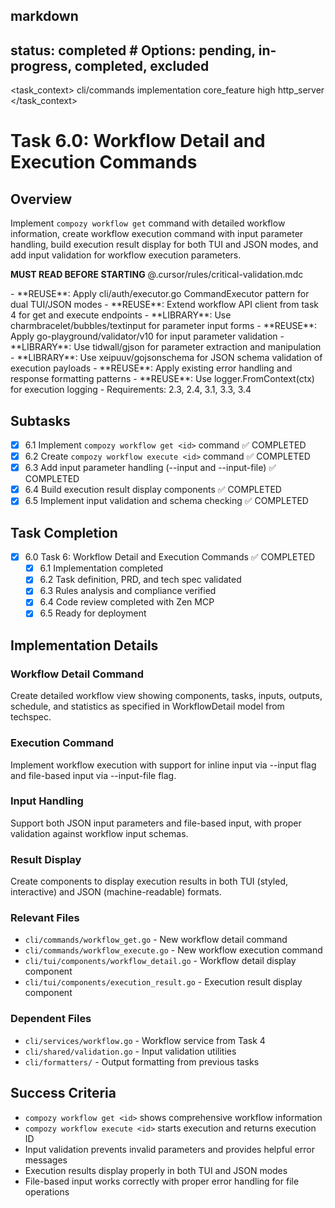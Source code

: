 ## markdown

## status: completed # Options: pending, in-progress, completed, excluded

<task_context>
<domain>cli/commands</domain>
<type>implementation</type>
<scope>core_feature</scope>
<complexity>high</complexity>
<dependencies>http_server</dependencies>
</task_context>

# Task 6.0: Workflow Detail and Execution Commands

## Overview

Implement `compozy workflow get` command with detailed workflow information, create workflow execution command with input parameter handling, build execution result display for both TUI and JSON modes, and add input validation for workflow execution parameters.

<import>**MUST READ BEFORE STARTING** @.cursor/rules/critical-validation.mdc</import>

<requirements>
- **REUSE**: Apply cli/auth/executor.go CommandExecutor pattern for dual TUI/JSON modes
- **REUSE**: Extend workflow API client from task 4 for get and execute endpoints
- **LIBRARY**: Use charmbracelet/bubbles/textinput for parameter input forms
- **REUSE**: Apply go-playground/validator/v10 for input parameter validation
- **LIBRARY**: Use tidwall/gjson for parameter extraction and manipulation
- **LIBRARY**: Use xeipuuv/gojsonschema for JSON schema validation of execution payloads
- **REUSE**: Apply existing error handling and response formatting patterns
- **REUSE**: Use logger.FromContext(ctx) for execution logging
- Requirements: 2.3, 2.4, 3.1, 3.3, 3.4
</requirements>

## Subtasks

- [x] 6.1 Implement `compozy workflow get <id>` command ✅ COMPLETED
- [x] 6.2 Create `compozy workflow execute <id>` command ✅ COMPLETED
- [x] 6.3 Add input parameter handling (--input and --input-file) ✅ COMPLETED
- [x] 6.4 Build execution result display components ✅ COMPLETED
- [x] 6.5 Implement input validation and schema checking ✅ COMPLETED

## Task Completion

- [x] 6.0 Task 6: Workflow Detail and Execution Commands ✅ COMPLETED
  - [x] 6.1 Implementation completed
  - [x] 6.2 Task definition, PRD, and tech spec validated
  - [x] 6.3 Rules analysis and compliance verified
  - [x] 6.4 Code review completed with Zen MCP
  - [x] 6.5 Ready for deployment

## Implementation Details

### Workflow Detail Command

Create detailed workflow view showing components, tasks, inputs, outputs, schedule, and statistics as specified in WorkflowDetail model from techspec.

### Execution Command

Implement workflow execution with support for inline input via --input flag and file-based input via --input-file flag.

### Input Handling

Support both JSON input parameters and file-based input, with proper validation against workflow input schemas.

### Result Display

Create components to display execution results in both TUI (styled, interactive) and JSON (machine-readable) formats.

### Relevant Files

- `cli/commands/workflow_get.go` - New workflow detail command
- `cli/commands/workflow_execute.go` - New workflow execution command
- `cli/tui/components/workflow_detail.go` - Workflow detail display component
- `cli/tui/components/execution_result.go` - Execution result display component

### Dependent Files

- `cli/services/workflow.go` - Workflow service from Task 4
- `cli/shared/validation.go` - Input validation utilities
- `cli/formatters/` - Output formatting from previous tasks

## Success Criteria

- `compozy workflow get <id>` shows comprehensive workflow information
- `compozy workflow execute <id>` starts execution and returns execution ID
- Input validation prevents invalid parameters and provides helpful error messages
- Execution results display properly in both TUI and JSON modes
- File-based input works correctly with proper error handling for file operations

